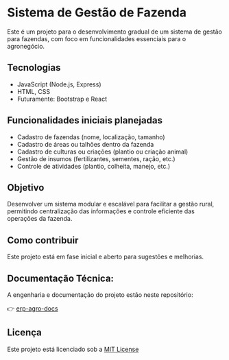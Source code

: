 # Sistema de Gestão de Fazenda 

Este é um projeto para o desenvolvimento gradual de um sistema de gestão para fazendas, com foco em funcionalidades essenciais para o agronegócio.

## Tecnologias

- JavaScript (Node.js, Express)
- HTML, CSS
- Futuramente: Bootstrap e React

## Funcionalidades iniciais planejadas

- Cadastro de fazendas (nome, localização, tamanho)
- Cadastro de áreas ou talhões dentro da fazenda
- Cadastro de culturas ou criações (plantio ou criação animal)
- Gestão de insumos (fertilizantes, sementes, ração, etc.)
- Controle de atividades (plantio, colheita, manejo, etc.)

## Objetivo

Desenvolver um sistema modular e escalável para facilitar a gestão rural, permitindo centralização das informações e controle eficiente das operações da fazenda.

## Como contribuir

Este projeto está em fase inicial e aberto para sugestões e melhorias.

## Documentação Técnica:

A engenharia e documentação do projeto estão neste repositório:

👉 [erp-agro-docs](https://github.com/ivano-lab/erp-agro-docs)

## Licença

Este projeto está licenciado sob a [MIT License](https://github.com/ivano-lab/erp-agro/LICENSE)


 

